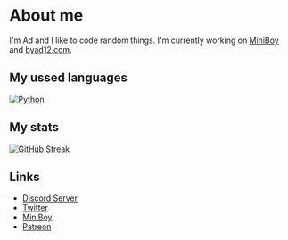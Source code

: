 # About me

I'm Ad and I like to code random things.
I'm currently working on [MiniBoy](https://miniboy.lol) and [byad12.com](https://y.byad12.com).

## My ussed languages
[![Python](https://www.quintagroup.com/++theme++quintagroup-theme/images/logo_python_section.png)](https://python.org)

## My stats
[![GitHub Streak](https://streak-stats.demolab.com?user=byad12&theme=dark&date_format=j%20M%5B%20Y%5D)](https://git.io/streak-stats)

## Links

* [Discord Server](https://discord.gg/gG3DnUfj6E)
* [Twitter](https://twitter.com/MiniBoy_Bot)
* [MiniBoy](https://dsc.gg/miniboy)
* [Patreon](https://www.patreon.com/MiniBoy)
